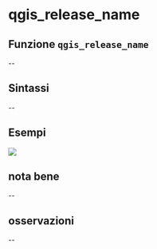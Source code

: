 # qgis\_release\_name

## Funzione `qgis_release_name`

--

## Sintassi

--

## Esempi

![](https://github.com/pigreco/HfcQGIS/tree/852bbb62a0d5b7739914d4de0ea5b1ebbb5d81d1/img/variabili/qgis_release_name/qgis_release_name1.png)

## nota bene

--

## osservazioni

--


